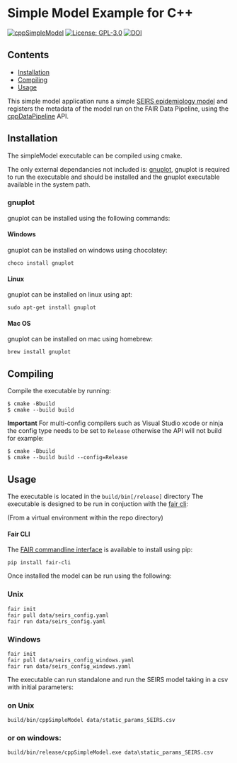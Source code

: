 # Simple Model Example for C++
[![cppSimpleModel](https://github.com/FAIRDataPipeline/cppSimpleModel/actions/workflows/cpp_simple_model.yaml/badge.svg)](https://github.com/FAIRDataPipeline/cppSimpleModel/actions/workflows/cpp_simple_model.yaml)
[![License: GPL-3.0](https://img.shields.io/badge/licence-GPL--3-3891A6)](https://opensource.org/licenses/GPL-3.0)
[![DOI](https://zenodo.org/badge/DOI/10.5281/zenodo.5878251.svg)](https://doi.org/10.5281/zenodo.5878251)

## Contents
  - [Installation](#installation)
  - [Compiling](#compiling)
  - [Usage](#usage)

This simple model application runs a simple [SEIRS epidemiology model](https://www.nature.com/articles/s41592-020-0856-2) and registers the metadata of the model run on the FAIR Data Pipeline,
using the [cppDataPipeline](https://github.com/FAIRDataPipeline/cppDataPipeline) API.

## Installation
The simpleModel executable can be compiled using cmake.

The only external dependancies not included is:
[gnuplot](http://www.gnuplot.info/download.html), gnuplot is required to run the executable and should be installed and the gnuplot executable available in the system path.

### gnuplot
gnuplot can be installed using the following commands:

#### Windows
gnuplot can be installed on windows using chocolatey:
```
choco install gnuplot
```
#### Linux
gnuplot can be installed on linux using apt:
```
sudo apt-get install gnuplot
```
#### Mac OS
gnuplot can be installed on mac using homebrew:
```
brew install gnuplot
```
## Compiling
Compile the executable by running:
```
$ cmake -Bbuild
$ cmake --build build
```
**Important** For multi-config compilers such as Visual Studio xcode or ninja the config type needs to be set to `Release` otherwise the API will not build for example:
```
$ cmake -Bbuild
$ cmake --build build --config=Release
```

## Usage
The executable is located in the `build/bin[/release]` directory
The executable is designed to be run in conjuction with the [fair cli](#Fair-CLI):

(From a virtual environment within the repo directory)
#### Fair CLI
The [FAIR commandline interface]("https://github.com/FAIRDataPipeline/FAIR-CLI") is available to install using pip:
```
pip install fair-cli
```
Once installed the model can be run using the following:
### Unix
```
fair init
fair pull data/seirs_config.yaml
fair run data/seirs_config.yaml
```
### Windows
```
fair init
fair pull data/seirs_config_windows.yaml
fair run data/seirs_config_windows.yaml
```

The executable can run standalone and run the SEIRS model taking in a csv with initial parameters: 
### on Unix
```
build/bin/cppSimpleModel data/static_params_SEIRS.csv
```
### or on windows:
```
build/bin/release/cppSimpleModel.exe data\static_params_SEIRS.csv
```
